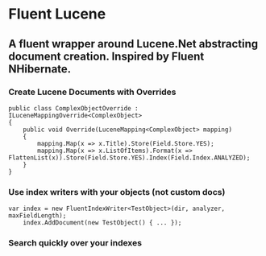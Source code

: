 # Fluent Lucene
## A fluent wrapper around Lucene.Net abstracting document creation. Inspired by Fluent NHibernate.

### Create Lucene Documents with Overrides

    public class ComplexObjectOverride : ILuceneMappingOverride<ComplexObject>
    {
        public void Override(LuceneMapping<ComplexObject> mapping)
        {
            mapping.Map(x => x.Title).Store(Field.Store.YES);
            mapping.Map(x => x.ListOfItems).Format(x => FlattenList(x)).Store(Field.Store.YES).Index(Field.Index.ANALYZED);
        }
    }



### Use index writers with your objects (not custom docs)

	var index = new FluentIndexWriter<TestObject>(dir, analyzer, maxFieldLength);
        index.AddDocument(new TestObject() { ... });



### Search quickly over your indexes